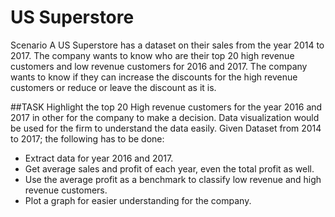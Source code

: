 # US Superstore 


Scenario
A US Superstore has a dataset on their sales from the year 2014 to 2017. The company wants to know who are their top 20 high revenue customers and low revenue customers for 2016 and 2017. The company wants to know if they can increase the discounts for the high revenue customers or reduce or leave the discount as it is.

##TASK
Highlight the top 20 High revenue customers for the year 2016 and 2017 in other for the company to make a decision. Data visualization would be used for the firm to understand the data easily. Given Dataset from 2014 to 2017; the following has to be done:

* Extract data for year 2016 and 2017.
* Get average sales and profit of each year, even the total profit as well.
* Use the average profit as a benchmark to classify low revenue and high revenue customers.
* Plot a graph for easier understanding for the company.
